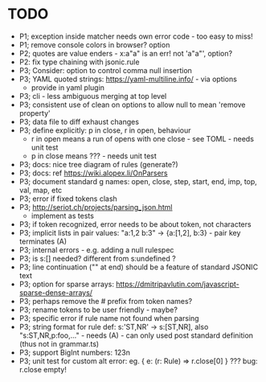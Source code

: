 # TODO

* P1; exception inside matcher needs own error code - too easy to miss!
* P1; remove console colors in browser? option
* P2; quotes are value enders - x:a"a" is an err! not 'a"a"', option?
* P2: fix type chaining with jsonic.rule
* P3; Consider: option to control comma null insertion
* P3; YAML quoted strings: https://yaml-multiline.info/ - via options 
  * provide in yaml plugin
* P3; cli - less ambiguous merging at top level
* P3; consistent use of clean on options to allow null to mean 'remove property'
* P3; data file to diff exhaust changes
* P3; define explicitly: p in close, r in open, behaviour 
  * r in open means a run of opens with one close - see TOML - needs unit test 
  * p in close means ??? - needs unit test
* P3; docs: nice tree diagram of rules (generate?)
* P3; docs: ref https://wiki.alopex.li/OnParsers
* P3; document standard g names: open, close, step, start, end, imp, top, val, map, etc
* P3; error if fixed tokens clash
* P3; http://seriot.ch/projects/parsing_json.html 
  * implement as tests
* P3; if token recognized, error needs to be about token, not characters
* P3; implicit lists in pair values: "a:1,2 b:3" -> {a:[1,2], b:3} - pair key terminates (A)
* P3; internal errors - e.g. adding a null rulespec
* P3; is s:[] needed? different from s:undefined ?
* P3; line continuation ("\" at end) should be a feature of standard JSONIC text
* P3; option for sparse arrays: https://dmitripavlutin.com/javascript-sparse-dense-arrays/
* P3; perhaps remove the # prefix from token names?
* P3; rename tokens to be user friendly - maybe?
* P3; specific error if rule name not found when parsing
* P3; string format for rule def: s:'ST,NR' -> s:[ST,NR], also "s:ST,NR,p:foo,..." - needs (A) - can only used post standard definition (thus not in grammar.ts)
* P3; support BigInt numbers: 123n
* P3; unit test for custom alt error: eg.  { e: (r: Rule) => r.close[0] } ??? bug: r.close empty!


